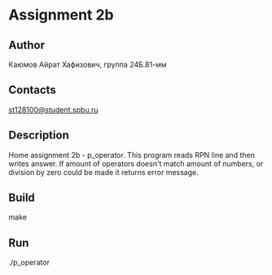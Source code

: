 # Assignment 2b
## Author
Каюмов Айрат Хафизович, группа 24Б.81-мм
## Contacts
st128100@student.spbu.ru
## Description
Home assignment 2b - p_operator. This program reads RPN line and then writes answer. If amount of operators doesn't match amount of numbers, or division by zero could be made it returns error message.
## Build
make
## Run
./p_operator

